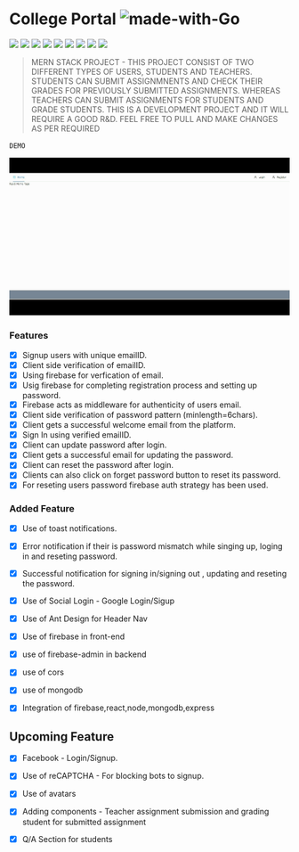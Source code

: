 # College Portal  ![made-with-Go](https://img.shields.io/badge/Made%20with-love-1f425f.svg?style=for-the-badge&logo=appveyor) 

![](https://img.shields.io/badge/version-1.0.1-orange?style=for-the-badge&logo=appveyor) ![](https://img.shields.io/badge/dependencies-up%20to%20date-success?style=for-the-badge&logo=appveyor) 
![](https://img.shields.io/badge/platform-win--32%20%7C%20win--64-lightgrey?style=for-the-badge&logo=appveyor)
![](https://img.shields.io/badge/website-offline-lightgrey?style=for-the-badge&logo=appveyor)
![](https://img.shields.io/badge/MERN-STACK-red?style=for-the-badge&logo=appveyor) ![](https://img.shields.io/badge/mongo-db-orange) ![](https://img.shields.io/badge/express%20-js-orange) ![](https://img.shields.io/badge/react-js-orange) ![](https://img.shields.io/badge/node-js-orange) 

>MERN STACK PROJECT - THIS PROJECT CONSIST OF TWO DIFFERENT TYPES OF USERS, STUDENTS AND TEACHERS. STUDENTS CAN SUBMIT ASSIGNMNENTS AND CHECK THEIR GRADES FOR PREVIOUSLY SUBMITTED ASSIGNMENTS. WHEREAS TEACHERS CAN SUBMIT ASSIGNMENTS FOR STUDENTS AND GRADE STUDENTS. THIS IS A DEVELOPMENT PROJECT AND IT WILL REQUIRE A GOOD R&D. FEEL FREE TO PULL AND MAKE CHANGES AS PER REQUIRED


```
DEMO
```
![](https://github.com/Yaswant-Kumar-Singhi/collegePortal/blob/main/Screenshot/CollegePortalGIF.gif)


### Features
- [x] Signup users with unique emailID.
- [x] Client side verification of emailID.
- [x] Using firebase for verfication of email.
- [x] Usig firebase for completing registration process and setting up password.
- [x] Firebase acts as middleware for authenticity of users email.
- [x] Client side verification of password pattern (minlength=6chars).
- [x] Client gets a successful welcome email from the platform.
- [x] Sign In using verified emailID.
- [x] Client can update password after login.
- [x] Client gets a successful email for updating the password.
- [x] Client can reset the password after login.
- [x] Clients can also click on forget password button to reset its password.
- [x] For reseting users password firebase auth strategy has been used.

### Added Feature
- [x] Use of toast notifications.
- [x] Error notification if their is password mismatch while singing up, loging in and reseting password.
- [x] Successful notification for signing in/signing out , updating and reseting the password.
- [x] Use of Social Login - Google Login/Sigup 
- [x] Use of Ant Design for Header Nav
- [x] Use of firebase in front-end
- [x] use of firebase-admin in backend
- [x] use of cors
- [x] use of mongodb
- [x] Integration of firebase,react,node,mongodb,express


## Upcoming Feature
- [x] Facebook - Login/Signup.
- [x] Use of reCAPTCHA - For blocking bots to signup.
- [x] Use of avatars 
- [x] Adding components - Teacher assignment submission and grading student for submitted assignment 
- [x] Q/A Section for students



